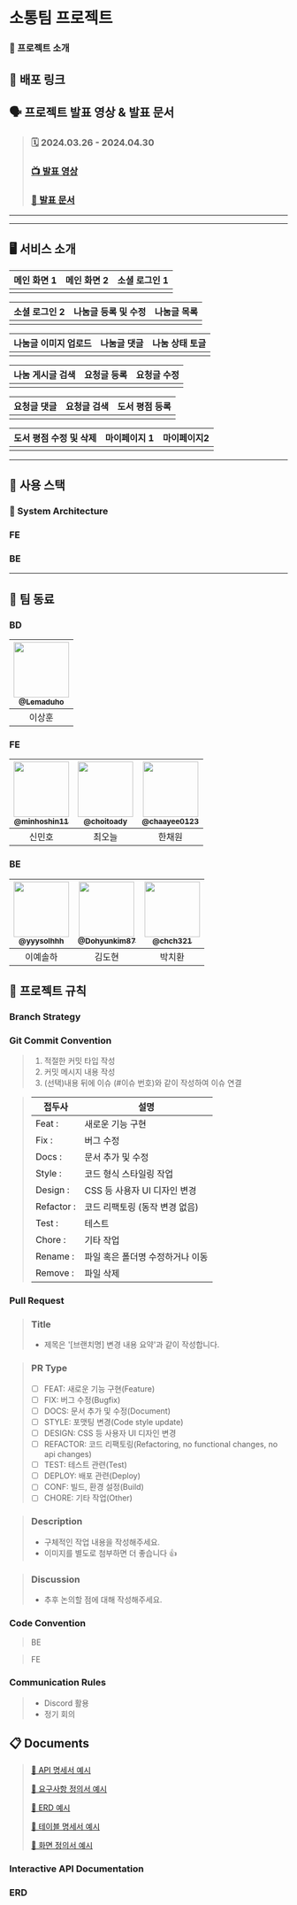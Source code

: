 # 소통팀 프로젝트

### 📖 프로젝트 소개

>

## :link: 배포 링크

>

## 🗣️ 프로젝트 발표 영상 & 발표 문서

> ### 🗓️ 2024.03.26 - 2024.04.30
>
> ### [📺 발표 영상]()
>
> ### [📑 발표 문서]()

---

---

## 🖥️ 서비스 소개

| 메인 화면 1 | 메인 화면 2 | 소셜 로그인 1 |
| :---------: | :---------: | :-----------: |
|             |             |               |

| 소셜 로그인 2 | 나눔글 등록 및 수정 | 나눔글 목록 |
| :-----------: | :-----------------: | :---------: |
|               |                     |             |

| 나눔글 이미지 업로드 | 나눔글 댓글 | 나눔 상태 토글 |
| :------------------: | :---------: | :------------: |
|                      |             |                |

| 나눔 게시글 검색 | 요청글 등록 | 요청글 수정 |
| :--------------: | :---------: | :---------: |
|                  |             |             |

| 요청글 댓글 | 요청글 검색 | 도서 평점 등록 |
| :---------: | :---------: | :------------: |
|             |             |                |

| 도서 평점 수정 및 삭제 | 마이페이지 1 | 마이페이지2 |
| :--------------------: | :----------: | :---------: |
|                        |              |             |

---

## 🧰 사용 스택

### :wrench: System Architecture

<!-- <img src="https://user-images.githubusercontent.com/90237119/215304129-d8006105-cf1c-49c7-a819-4f819dfac523.png"/> -->

### FE

<div align=center>
  <!-- <img src="https://img.shields.io/badge/html5-E34F26?style=for-the-badge&logo=html5&logoColor=white"> 
  <img src="https://img.shields.io/badge/css-1572B6?style=for-the-badge&logo=css3&logoColor=white"> 
  <img src="https://img.shields.io/badge/javascript-F7DF1E?style=for-the-badge&logo=javascript&logoColor=black"> 
  <br> -->

  <!-- <img src="https://img.shields.io/badge/react-00A8E1?style=for-the-badge&logo=react&logoColor=black"> 
  <img src="https://img.shields.io/badge/figma-EF2D5E?style=for-the-badge&logo=figma&logoColor=black">
  <img src="https://img.shields.io/badge/node.js-339933?style=for-the-badge&logo=Node.js&logoColor=white">
  <img src="https://img.shields.io/badge/prettier-FF4F8B?style=for-the-badge&logo=prettier&logoColor=white">
  <br> -->

  <!-- <img src="https://img.shields.io/badge/axios-6935D3?style=for-the-badge&logo=axios&logoColor=white">
  <img src="https://img.shields.io/badge/styled Components-E9568E?style=for-the-badge&logo=styledComponents&logoColor=white">
  <img src="https://img.shields.io/badge/redux toolkit-66459B?style=for-the-badge&logo=redux&logoColor=white">
  <img src="https://img.shields.io/badge/npm-ED1C24?style=for-the-badge&logo=npm&logoColor=white">
  
  <br> -->
</div>

### BE

<div align=center> 
  <!-- <img src="https://img.shields.io/badge/JAVA-007396?style=for-the-badge&logo=java&logoColor=white">
  <img src="https://img.shields.io/badge/mysql-4479A1?style=for-the-badge&logo=mysql&logoColor=white"> 
  <img src="https://img.shields.io/badge/redis-D0271D?style=for-the-badge&logo=redis&logoColor=white">
  <br> -->

  <!-- <img src="https://img.shields.io/badge/spring Boot-6DB33F?style=for-the-badge&logo=springBoot&logoColor=white">
  <img src="https://img.shields.io/badge/fly way-ED1C24?style=for-the-badge&logo=flyway&logoColor=white">
  <img src="https://img.shields.io/badge/linux-FCC624?style=for-the-badge&logo=linux&logoColor=black"> 
  <img src="https://img.shields.io/badge/amazonaws-232F3E?style=for-the-badge&logo=amazonaws&logoColor=white">
  <br> -->

  <!-- <img src="https://img.shields.io/badge/nginx-006272?style=for-the-badge&logo=nginx&logoColor=green">
  <img src="https://img.shields.io/badge/spring security-6DB33F?style=for-the-badge&logo=springSecurity&logoColor=white">
  <img src="https://img.shields.io/badge/query dsl-008FC7?style=for-the-badge&logo=queryDsl&logoColor=white">
  <br> -->
</div>

---

## :busts_in_silhouette: 팀 동료

### BD

| <a href="https://github.com/Lemaduho"><img src="https://avatars.githubusercontent.com/u/93540726?v=4" width=100px/><br/><sub><b>@Lemaduho</b></sub></a><br/> |
| :----------------------------------------------------------------------------------------------------------------------------------------------------------: |
|                                                                            이상훈                                                                            |

### FE

| <a href=https://github.com/minhoshin11><img src="https://avatars.githubusercontent.com/u/93540726?v=4" width=100px/><br/><sub><b>@minhoshin11</b></sub></a><br/> | <a href=https://github.com/choitoady><img src="https://avatars.githubusercontent.com/u/93540726?v=4" width=100px/><br/><sub><b>@choitoady</b></sub></a><br/> | <a href=https://github.com/chaayee0123><img src="https://avatars.githubusercontent.com/u/93540726?v=4" width=100px/><br/><sub><b>@chaayee0123</b></sub></a><br/> |
| :--------------------------------------------------------------------------------------------------------------------------------------------------------------: | :----------------------------------------------------------------------------------------------------------------------------------------------------------: | :--------------------------------------------------------------------------------------------------------------------------------------------------------------: |
|                                                                              신민호                                                                              |                                                                            최오늘                                                                            |                                                                              한채원                                                                              |

### BE

| <a href=https://github.com/yyysolhhh><img src="https://avatars.githubusercontent.com/u/85716720?v=4" width=100px/><br/><sub><b>@yyysolhhh</b></sub></a><br/> | <a href=https://github.com/Dohyunkim87><img src="https://avatars.githubusercontent.com/u/90237119?v=4" width=100px/><br/><sub><b>@Dohyunkim87</b></sub></a><br/> | <a href=https://github.com/chch321/><img src="https://avatars.githubusercontent.com/u/85716720?v=4" width=100px/><br/><sub><b>@chch321</b></sub></a><br/> |
| :----------------------------------------------------------------------------------------------------------------------------------------------------------: | :--------------------------------------------------------------------------------------------------------------------------------------------------------------: | :-------------------------------------------------------------------------------------------------------------------------------------------------------: |
|                                                                           이예솔하                                                                           |                                                                              김도현                                                                              |                                                                          박치환                                                                           |

## 📑 프로젝트 규칙

### Branch Strategy

<!--
> - main / dev 브랜치 기본 생성
> - main과 dev로 직접 push 제한
> - PR 전 최소 1인 이상 승인 필수
-->

### Git Commit Convention

> 1. 적절한 커밋 타입 작성
> 2. 커밋 메시지 내용 작성
> 3. (선택)내용 뒤에 이슈 (#이슈 번호)와 같이 작성하여 이슈 연결

> | 접두사     | 설명                             |
> | ---------- | -------------------------------- |
> | Feat :     | 새로운 기능 구현                 |
> | Fix :      | 버그 수정                        |
> | Docs :     | 문서 추가 및 수정                |
> | Style :    | 코드 형식 스타일링 작업          |
> | Design :   | CSS 등 사용자 UI 디자인 변경     |
> | Refactor : | 코드 리팩토링 (동작 변경 없음)   |
> | Test :     | 테스트                           |
> | Chore :    | 기타 작업                        |
> | Rename :   | 파일 혹은 폴더명 수정하거나 이동 |
> | Remove :   | 파일 삭제                        |

### Pull Request

> ### Title
>
> - 제목은 '[브랜치명] 변경 내용 요약'과 같이 작성합니다.

> ### PR Type
>
> - [ ] FEAT: 새로운 기능 구현(Feature)
> - [ ] FIX: 버그 수정(Bugfix)
> - [ ] DOCS: 문서 추가 및 수정(Document)
> - [ ] STYLE: 포맷팅 변경(Code style update)
> - [ ] DESIGN: CSS 등 사용자 UI 디자인 변경
> - [ ] REFACTOR: 코드 리팩토링(Refactoring, no functional changes, no api changes)
> - [ ] TEST: 테스트 관련(Test)
> - [ ] DEPLOY: 배포 관련(Deploy)
> - [ ] CONF: 빌드, 환경 설정(Build)
> - [ ] CHORE: 기타 작업(Other)

> ### Description
>
> - 구체적인 작업 내용을 작성해주세요.
> - 이미지를 별도로 첨부하면 더 좋습니다 👍

> ### Discussion
>
> - 추후 논의할 점에 대해 작성해주세요.

### Code Convention

> BE

<!--
>
> - 패키지명 전체 소문자
> - 클래스명, 인터페이스명 CamelCase
> - 클래스 이름 명사 사용
> - 상수명 SNAKE_CASE
> - Controller, Service, Dto, Repository, mapper 앞에 접미사로 통일(ex. MemberController)
> - service 계층 메서드명 create, update, find, delete로 CRUD 통일(ex. createMember)
> - Test 클래스는 접미사로 Test 사용(ex. memberFindTest)
-->

> FE

<!--
>
> - styled-Component 변수명 S + 변수명 (ex. Swrap)
> - styled-Component는 return문 위에 작성
> - 크게는 styled-Component, 그 안에서 className 사용
> - Event handler 사용 (ex. handle ~)
> - export방식 (ex. export default ~)
> - 화살표 함수 사용
-->

### Communication Rules

> - Discord 활용
> - 정기 회의

## :clipboard: Documents

> [📜 API 명세서 예시](https://docs.google.com/spreadsheets/d/1XODUQC8tFNQjoZS7I4rcyaQpin6WzuuruZIVmdMwmeU/edit#gid=0)
>
> [📜 요구사항 정의서 예시](https://docs.google.com/spreadsheets/d/1BaDEpeytl_rQ_vckIXGJtCL4NcmPvemCSnXJnhckzLU/edit?usp=sharing)
>
> [📜 ERD 예시](https://drive.google.com/file/d/1jvaFIwfOkKLRriFZxzOwJTE-FJ7H3IFe/view?usp=sharing)
>
> [📜 테이블 명세서 예시](https://docs.google.com/spreadsheets/d/13y8xi67UQYCzX1xgSORtlA1_vXRFq6OQuVDG2o7fhO0/edit#gid=0)
>
> [📜 화면 정의서 예시](https://docs.google.com/spreadsheets/d/1vud5xV8rB9Y6akOIma49hSzdZsoj8DVG0-fYE4NdP_g/edit?usp=sharing)

### Interactive API Documentation

### ERD
